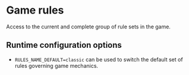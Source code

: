 # Game rules

Access to the current and complete group of rule sets in the game.

## Runtime configuration options

* `RULES_NAME_DEFAULT=classic` can be used to switch the default set of rules governing game mechanics.
